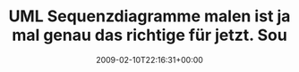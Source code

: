 ---
retweeted: false
source: <a href="http://twitter.com" rel="nofollow">Twitter Web Client</a>
entities:
  hashtags: []
  symbols: []
  user_mentions: []
  urls: []
display_text_range:
- '0'
- '139'
favorite_count: '0'
id_str: '1197065666'
truncated: false
retweet_count: '0'
id: '1197065666'
created_at: Tue Feb 10 22:16:31 +0000 2009
favorited: false
full_text: UML Sequenzdiagramme malen ist ja mal genau das richtige für jetzt. Soundtrack
  zum fummeln wäre vlt. Sigur Ros. Oder Whitechapel. Schwanke.
lang: de
tags:
- pesos/twitter
date: '2009-02-10T22:16:31+00:00'
src: https://twitter.com/bascht/status/1197065666
original_url: https://twitter.com/bascht/status/1197065666
type: twitter_tweet
text: UML Sequenzdiagramme malen ist ja mal genau das richtige für jetzt. Soundtrack
  zum fummeln wäre vlt. Sigur Ros. Oder Whitechapel. Schwanke.
title: UML Sequenzdiagramme malen ist ja mal genau das richtige für jetzt. Sou

---